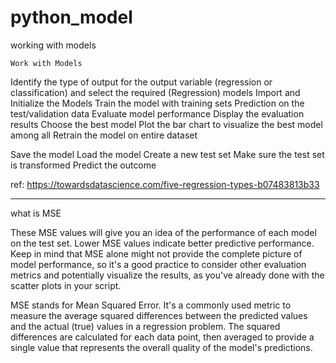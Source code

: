 # python_model
working with models

    Work with Models

Identify the type of output for the output variable (regression or classification) and select the required (Regression) models
Import and Initialize the Models
Train the model with training sets
Prediction on the test/validation data
Evaluate model performance
Display the evaluation results
Choose the best model
Plot the bar chart to visualize the best model among all
Retrain the model on entire dataset

Save the model
Load the model
Create a new test set
Make sure the test set is transformed
Predict the outcome

ref:
https://towardsdatascience.com/five-regression-types-b07483813b33

------------------

what is MSE 

These MSE values will give you an idea of the performance of each model on the test set. Lower MSE values indicate better predictive performance. Keep in mind that MSE alone might not provide the complete picture of model performance, so it's a good practice to consider other evaluation metrics and potentially visualize the results, as you've already done with the scatter plots in your script.

MSE stands for Mean Squared Error. It's a commonly used metric to measure the average squared differences between the predicted values and the actual (true) values in a regression problem. The squared differences are calculated for each data point, then averaged to provide a single value that represents the overall quality of the model's predictions.
